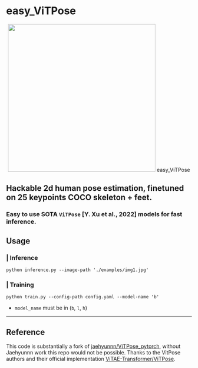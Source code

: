 # easy_ViTPose
<p align="center">
<img src="https://user-images.githubusercontent.com/24314647/236079362-b06f4157-4e95-4ab5-86df-4b57bcdb365e.png" width=400> easy_ViTPose
</p>

## Hackable 2d human pose estimation, finetuned on 25 keypoints COCO skeleton + feet.  
### Easy to use SOTA `ViTPose` [Y. Xu et al., 2022] models for fast inference.  

## Usage
### | **Inference**
```
python inference.py --image-path './examples/img1.jpg'
```

### | **Training**
```
python train.py --config-path config.yaml --model-name 'b'
```
- `model_name` must be in (`b`, `l`, `h`)



---
## Reference
This code is substantially a fork of [jaehyunnn/ViTPose_pytorch](https://github.com/jaehyunnn/ViTPose_pytorch), without Jaehyunnn work this repo would not be possible. Thanks to the VitPose authors and their official implementation [ViTAE-Transformer/ViTPose](https://github.com/ViTAE-Transformer/ViTPose).
